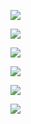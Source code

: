 
![](http://www.plantuml.com/plantuml/proxy?cache=no&src=https://raw.githubusercontent.com/oleksandrblazhko/student_test/Lab_Work_1/SW-LabWork7-Example-1-UseCase.puml)

![](http://www.plantuml.com/plantuml/proxy?cache=no&src=https://raw.githubusercontent.com/oleksandrblazhko/student_test/Lab_Work_1/SW-LabWork7-Example-2-Deployment.puml)

![](http://www.plantuml.com/plantuml/proxy?cache=no&src=https://raw.githubusercontent.com/oleksandrblazhko/student_test/Lab_Work_1/SW-LabWork7-Example-3-Classes.puml)

![](http://www.plantuml.com/plantuml/proxy?cache=no&src=https://raw.githubusercontent.com/oleksandrblazhko/student_test/Lab_Work_1/SW-LabWork7-Example-4-RelDB.puml)

![](http://www.plantuml.com/plantuml/proxy?cache=no&src=https://raw.githubusercontent.com/oleksandrblazhko/student_test/Lab_Work_1/SW-LabWork7-Example-5-JSON.puml)

![](http://www.plantuml.com/plantuml/proxy?cache=no&src=https://raw.githubusercontent.com/oleksandrblazhko/student_test/Lab_Work_1/SW-LabWork7-Example-6-Activity.puml)
